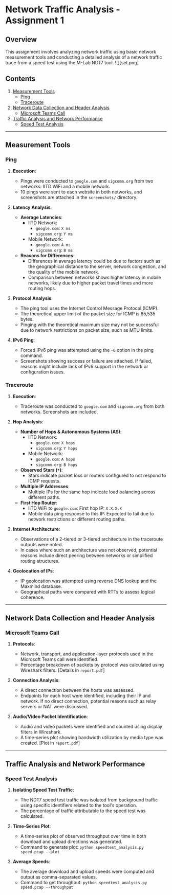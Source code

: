 # Network Traffic Analysis - Assignment 1

## Overview

This assignment involves analyzing network traffic using basic network measurement tools and conducting a detailed analysis of a network traffic trace from a speed test using the M-Lab NDT7 tool.
![][set.png]

## Contents

1. [Measurement Tools](#measurement-tools)
   - [Ping](#ping)
   - [Traceroute](#traceroute)
2. [Network Data Collection and Header Analysis](#network-data-collection-and-header-analysis)
   - [Microsoft Teams Call](#microsoft-teams-call)
3. [Traffic Analysis and Network Performance](#traffic-analysis-and-network-performance)
   - [Speed Test Analysis](#speed-test-analysis)

---

## Measurement Tools

### Ping

1. **Execution**:
   - Pings were conducted to `google.com` and `sigcomm.org` from two networks: IITD WiFi and a mobile network.
   - 10 pings were sent to each website in both networks, and screenshots are attached in the `screenshots/` directory.

2. **Latency Analysis**:
   - **Average Latencies**:
     - IITD Network:
       - `google.com`: `X ms`
       - `sigcomm.org`: `Y ms`
     - Mobile Network:
       - `google.com`: `A ms`
       - `sigcomm.org`: `B ms`
   - **Reasons for Differences**:
     - Differences in average latency could be due to factors such as the geographical distance to the server, network congestion, and the quality of the mobile network.
     - Comparison between networks shows higher latency in mobile networks, likely due to higher packet travel times and more routing hops.

3. **Protocol Analysis**:
   - The ping tool uses the Internet Control Message Protocol (ICMP).
   - The theoretical upper limit of the packet size for ICMP is 65,535 bytes. 
   - Pinging with the theoretical maximum size may not be successful due to network restrictions on packet size, such as MTU limits.

4. **IPv6 Ping**:
   - Forced IPv6 ping was attempted using the `-6` option in the ping command.
   - Screenshots showing success or failure are attached. If failed, reasons might include lack of IPv6 support in the network or configuration issues.

### Traceroute

1. **Execution**:
   - Traceroute was conducted to `google.com` and `sigcomm.org` from both networks. Screenshots are included.

2. **Hop Analysis**:
   - **Number of Hops & Autonomous Systems (AS)**:
     - IITD Network:
       - `google.com`: `X hops`
       - `sigcomm.org`: `Y hops`
     - Mobile Network:
       - `google.com`: `A hops`
       - `sigcomm.org`: `B hops`
   - **Observed Stars (`*`)**:
     - Stars indicate packet loss or routers configured to not respond to ICMP requests.
   - **Multiple IP Addresses**:
     - Multiple IPs for the same hop indicate load balancing across different paths.
   - **First Hop Router**:
     - IITD WiFi to `google.com`: First hop IP: `X.X.X.X`
     - Mobile data ping response to this IP: Expected to fail due to network restrictions or different routing paths.

3. **Internet Architecture**:
   - Observations of a 2-tiered or 3-tiered architecture in the traceroute outputs were noted.
   - In cases where such an architecture was not observed, potential reasons include direct peering between networks or simplified routing structures.

4. **Geolocation of IPs**:
   - IP geolocation was attempted using reverse DNS lookup and the Maxmind database.
   - Geographical paths were compared with RTTs to assess logical coherence.

---

## Network Data Collection and Header Analysis

### Microsoft Teams Call

1. **Protocols**:
   - Network, transport, and application-layer protocols used in the Microsoft Teams call were identified.
   - Percentage breakdown of packets by protocol was calculated using Wireshark filters. [Details in `report.pdf`]

2. **Connection Analysis**:
   - A direct connection between the hosts was assessed.
   - Endpoints for each host were identified, including their IP and network. If no direct connection, potential reasons such as relay servers or NAT were discussed.

3. **Audio/Video Packet Identification**:
   - Audio and video packets were identified and counted using display filters in Wireshark.
   - A time-series plot showing bandwidth utilization by media type was created. [Plot in `report.pdf`]

---

## Traffic Analysis and Network Performance

### Speed Test Analysis

1. **Isolating Speed Test Traffic**:
   - The NDT7 speed test traffic was isolated from background traffic using specific identifiers related to the tool's operation.
   - The percentage of traffic attributable to the speed test was calculated.

2. **Time-Series Plot**:
   - A time-series plot of observed throughput over time in both download and upload directions was generated.
   - Command to generate plot: `python speedtest_analysis.py speed.pcap --plot`

3. **Average Speeds**:
   - The average download and upload speeds were computed and output as comma-separated values.
   - Command to get throughput: `python speedtest_analysis.py speed.pcap --throughput`
